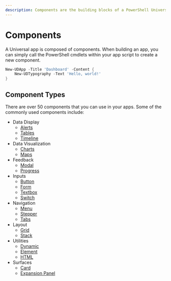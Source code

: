 ```yaml
---
description: Components are the building blocks of a PowerShell Universal app.
---
```


# Components

A Universal app is composed of components. When building an app, you can simply call the PowerShell cmdlets within your app script to create a new component.

```powershell
New-UDApp -Title 'Dashboard' -Content {
    New-UDTypography -Text 'Hello, world!'
}
```

## Component Types

There are over 50 components that you can use in your apps. Some of the commonly used components include:

* Data Display
  * [Alerts](data-display/alert.md)
  * [Tables](data-display/table.md)
  * [Timeline](data-display/timeline.md)
* Data Visualization&#x20;
  * [Charts](data-visualization/charts.md)
  * [Maps](data-visualization/map.md)
* Feedback
  * [Modal](feedback/modal.md)
  * [Progress](feedback/progress.md)
* Inputs
  * [Button](inputs/button.md)
  * [Form](inputs/form.md)
  * [Textbox](inputs/textbox.md)
  * [Switch](inputs/switch.md)
* Navigation
  * [Menu](navigation/menu.md)
  * [Stepper ](navigation/stepper.md)
  * [Tabs](navigation/tabs.md)
* Layout
  * [Grid ](layout/grid.md)
  * [Stack](layout/stack.md)
* Utilities
  * [Dynamic](../../portal/portal-widgets/dynamic.md)
  * [Element ](element.md)
  * [HTML](html.md)
* Surfaces
  * [Card](surfaces/card.md)
  * [Expansion Panel](surfaces/expansion-panel.md)
